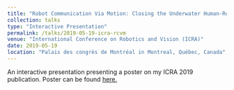 ```yaml
---
title: "Robot Communication Via Motion: Closing the Underwater Human-Robot Interaction Loop"
collection: talks
type: "Interactive Presentation"
permalink: /talks/2019-05-19-icra-rcvm
venue: "International Conference on Robotics and Vision (ICRA)"
date: 2019-05-19
location: "Palais des congrès de Montréal in Montreal, Québec, Canada"
---
```


An interactive presentation presenting a poster on my ICRA 2019 publication. Poster can be found [here.](https://fultonms.github.io/files/talks/rcvm_icra_2019_poster.pdf)
